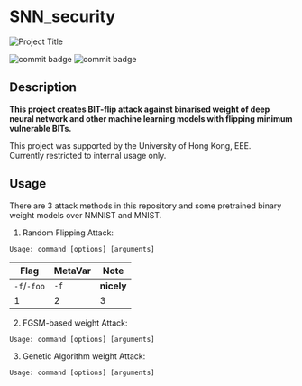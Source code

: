 # SNN_security

![Project Title](https://github.com/u3556440/SNN_security/assets/56315946/3c2a2b9f-9b6c-47cb-9f93-bdf6cd5ce16b)

![commit badge](https://img.shields.io/badge/private-8A2BE2)
![commit badge](https://img.shields.io/badge/Binary-Neural%20Network-blue)


## Description

**This project creates BIT-flip attack against binarised weight of deep neural network and other machine learning models with flipping minimum vulnerable BITs.** 


This project was supported by the University of Hong Kong, EEE. \
Currently restricted to internal usage only.

## Usage

There are 3 attack methods in this repository and some pretrained binary weight models over NMNIST and MNIST.

1. Random Flipping Attack:

```
Usage: command [options] [arguments]
```

Flag | MetaVar | Note
--- | --- | ---
`-f`/`-foo` | `-f` | **nicely**
1 | 2 | 3

2. FGSM-based weight Attack:

```
Usage: command [options] [arguments]
```

3. Genetic Algorithm weight Attack:

```
Usage: command [options] [arguments]
```





